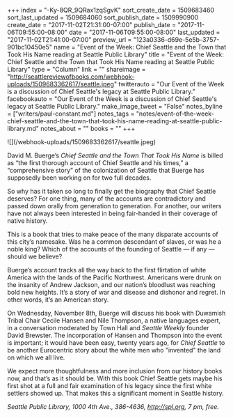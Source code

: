 +++
index = "-Ky-8QR_9QRax1zqSgvK"
sort_create_date = 1509683460
sort_last_updated = 1509684060
sort_publish_date = 1509990900
create_date = "2017-11-02T21:31:00-07:00"
publish_date = "2017-11-06T09:55:00-08:00"
date = "2017-11-06T09:55:00-08:00"
last_updated = "2017-11-02T21:41:00-07:00"
preview_url = "123a0336-d69e-5e5b-3757-901bc10450e5"
name = "Event of the Week: Chief Seattle and the Town that Took His Name reading at Seattle Public Library"
title = "Event of the Week: Chief Seattle and the Town that Took His Name reading at Seattle Public Library"
type = "Column"
link = ""
shareimage = "http://seattlereviewofbooks.com/webhook-uploads/1509683362617/seattle.jpeg"
twitterauto = "Our Event of the Week is a discussion of Chief Seattle's legacy at Seattle Public Library."
facebookauto = "Our Event of the Week is a discussion of Chief Seattle's legacy at Seattle Public Library."
make_image_tweet = "False"
notes_byline = ["writers/paul-constant.md"]
notes_tags = "notes/event-of-the-week-chief-seattle-and-the-town-that-took-his-name-reading-at-seattle-public-library.md"
notes_about = ""
books = ""
+++
<p class="image-left">![](/webhook-uploads/1509683362617/seattle.jpeg)</p>

David M. Buerge’s *Chief Seattle and the Town That Took His Name* is billed as “the first thorough account of Chief Seattle and his times,” a “comprehensive story” of the colonization of Seattle that Buerge has supposedly been working on for two full decades.

So why has it taken so long to finally get the biography that Chief Seattle deserves? For one thing, many of the accounts are contradictory and passed down orally from generation to generation. For another, our writers have not always been interested in being fair-handed in their coverage of native history.

This is a book that tries to make peace of the many disparate accounts of this city’s namesake. Was he a common descendant of slaves, or was he a noble king? Which of the accounts of the founding of Seattle — if any — should we believe?

Buerge’s account tracks all the way back to the first flirtation of white America with the lands of the Pacific Northwest. Americans were drunk on the insanity of Andrew Jackson, and our nation’s bloodlust was reaching bold new heights. It’s a story of war and disease and dishonor and regret. In other words, it’s an American story.

On Wednesday, November 8th, Buerge will discuss his book with Duwamish Tribal Chair Cecile Hansen and Nile Thompson, a native languages expert, in a conversation moderated by Town Hall and *Seattle Weekly* founder David Brewster. The incorporation of Hansen and Thompson into the event is important; it would have been easy, twenty years ago, for *Chief Seattle* to be another Eurocentric story about the white men who "invented" the land on which we all live. 

We expect more thoughtfulness and more inclusion from our history books now, and that’s as it should be. With this book Chief Seattle gets maybe his first shot at a full and fair examination of his legacy since the first white settlers showed up. That makes this a significant moment in Seattle history.

*Seattle Public Library, 1000 4th Ave., 386-4636, http://spl.org, 7 pm, free.*
